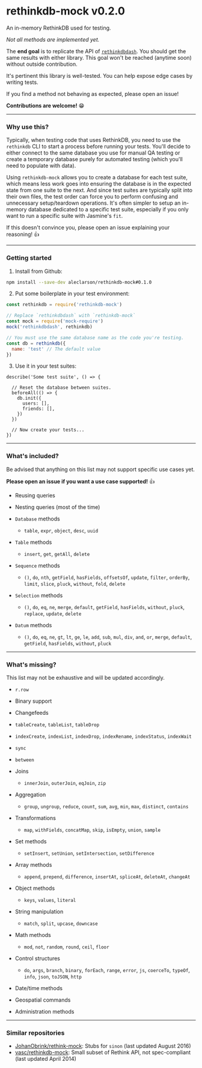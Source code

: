 
# rethinkdb-mock v0.2.0

An in-memory RethinkDB used for testing.

*Not all methods are implemented yet.*

The **end goal** is to replicate the API of [`rethinkdbdash`](https://github.com/neumino/rethinkdbdash).
You should get the same results with either library.
This goal won't be reached (anytime soon) without outside contribution.

It's pertinent this library is well-tested.
You can help expose edge cases by writing tests.

If you find a method not behaving as expected, please open an issue!

**Contributions are welcome!** :grin:

---

### Why use this?

Typically, when testing code that uses RethinkDB, you need to use the `rethinkdb` CLI to start a process
before running your tests. You'll decide to either connect to the same database you use for manual QA testing
or create a temporary database purely for automated testing (which you'll need to populate with data).

Using `rethinkdb-mock` allows you to create a database for each test suite, which means less
work goes into ensuring the database is in the expected state from one suite to the next.
And since test suites are typically split into their own files, the test order can force you to
perform confusing and unnecessary setup/teardown operations. It's often simpler to setup an
in-memory database dedicated to a specific test suite, especially if you only want to run
a specific suite with Jasmine's `fit`.

If this doesn't convince you, please open an issue explaining your reasoning! :+1:

---

### Getting started

1. Install from Github:

```sh
npm install --save-dev aleclarson/rethinkdb-mock#0.1.0
```

2. Put some boilerplate in your test environment:

```js
const rethinkdb = require('rethinkdb-mock')

// Replace `rethinkdbdash` with `rethinkdb-mock`
const mock = require('mock-require')
mock('rethinkdbdash', rethinkdb)

// You must use the same database name as the code you're testing.
const db = rethinkdb({
  name: 'test' // The default value
})
```

3. Use it in your test suites:

```
describe('Some test suite', () => {

  // Reset the database between suites.
  beforeAll(() => {
    db.init({
      users: [],
      friends: [],
    })
  })

  // Now create your tests...
})
```

---

### What's included?

Be advised that anything on this list may not support specific use cases yet.

**Please open an issue if you want a use case supported!** :+1:

- Reusing queries

- Nesting queries (most of the time)

- `Database` methods
  - `table`, `expr`, `object`, `desc`, `uuid`

- `Table` methods
  - `insert`, `get`, `getAll`, `delete`

- `Sequence` methods
  - `()`, `do`, `nth`, `getField`, `hasFields`, `offsetsOf`, `update`, `filter`, `orderBy`, `limit`, `slice`, `pluck`, `without`, `fold`, `delete`

- `Selection` methods
  - `()`, `do`, `eq`, `ne`, `merge`, `default`, `getField`, `hasFields`, `without`, `pluck`, `replace`, `update`, `delete`

- `Datum` methods
  - `()`, `do`, `eq`, `ne`, `gt`, `lt`, `ge`, `le`, `add`, `sub`, `mul`, `div`, `and`, `or`, `merge`, `default`, `getField`, `hasFields`, `without`, `pluck`

---

### What's missing?

This list may not be exhaustive and will be updated accordingly.

- `r.row`

- Binary support

- Changefeeds

- `tableCreate`, `tableList`, `tableDrop`
- `indexCreate`, `indexList`, `indexDrop`, `indexRename`, `indexStatus`, `indexWait`
- `sync`
- `between`

- Joins
  - `innerJoin`, `outerJoin`, `eqJoin`, `zip`

- Aggregation
  - `group`, `ungroup`, `reduce`, `count`, `sum`, `avg`, `min`, `max`, `distinct`, `contains`

- Transformations
  - `map`, `withFields`, `concatMap`, `skip`, `isEmpty`, `union`, `sample`

- Set methods
  - `setInsert`, `setUnion`, `setIntersection`, `setDifference`

- Array methods
  - `append`, `prepend`, `difference`, `insertAt`, `spliceAt`, `deleteAt`, `changeAt`

- Object methods
  - `keys`, `values`, `literal`

- String manipulation
  - `match`, `split`, `upcase`, `downcase`

- Math methods
  - `mod`, `not`, `random`, `round`, `ceil`, `floor`

- Control structures
  - `do`, `args`, `branch`, `binary`, `forEach`, `range`, `error`, `js`, `coerceTo`, `typeOf`, `info`, `json`, `toJSON`, `http`

- Date/time methods

- Geospatial commands

- Administration methods

---

### Similar repositories

- [JohanObrink/rethink-mock](https://github.com/JohanObrink/rethink-mock): Stubs for `sinon` (last updated August 2016)
- [vasc/rethinkdb-mock](https://github.com/vasc/rethinkdb-mock): Small subset of Rethink API, not spec-compliant (last updated April 2014)
